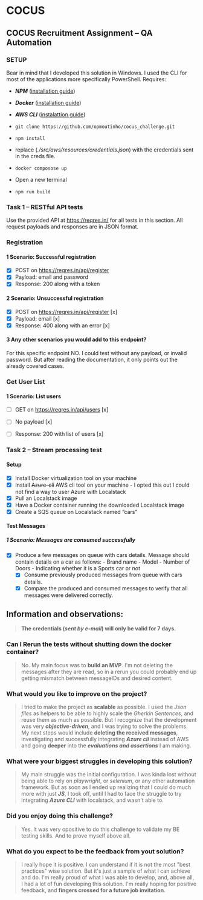 # COCUS
## COCUS Recruitment Assignment – QA Automation

### SETUP
Bear in mind that I developed this solution in Windows. I used the CLI for most of the applications more specifically PowerShell.
Requires:
- ***NPM*** ([installation guide](https://docs.npmjs.com/downloading-and-installing-node-js-and-npm))
- ***Docker*** ([installation guide](https://docs.docker.com/desktop/install/windows-install/))
- ***AWS CLI*** ([instalattion guide](https://docs.docker.com/desktop/install/windows-install/))

- `git clone https://github.com/opmoutinho/cocus_challenge.git`
- `npm install`
- replace (*./src/aws/resources/credentials.json*) with the credentials sent in the creds file.
- `docker composose up`
- Open a new terminal
- `npm run build`



### Task 1 – RESTful API tests
Use the provided API at https://reqres.in/ for all tests in this section. All request payloads and
responses are in JSON format.

### Registration

#### 1 Scenario: Successful registration

- [x] POST on https://reqres.in/api/register
- [x] Payload: email and password
- [x] Response: 200 along with a token

#### 2 Scenario: Unsuccessful registration

- [x] POST on https://reqres.in/api/register [x]
- [x] Payload: email [x]
- [x] Response: 400 along with an error [x]

#### 3 Any other scenarios you would add to this endpoint?
For this specific endpoint NO. I could test without any payload, or invalid password. But after reading the documentation, it only points out the already covered cases.

### Get User List

#### 1 Scenario: List users

- [ ] GET on https://reqres.in/api/users [x]
- [ ] No payload [x]
- [ ] Response: 200 with list of users [x]


### Task 2 – Stream processing test

#### Setup

- [x] Install Docker virtualization tool on your machine
- [x] Install ~~Azure-cli~~ AWS cli tool on your machine - I opted this out I could not find a way to user Azure with Localstack
- [x] Pull an Localstack image
- [x] Have a Docker container running the downloaded Localstack image
- [x] Create a SQS queue on Localstack named “cars”

#### Test Messages
##### 1 Scenario: Messages are consumed successfully 
- [x]  Produce a few messages on queue with cars details. Message should contain details on a car as follows:
        - Brand name
        - Model
        - Number of Doors
        - Indicating whether it is a Sports car or not
    - [x] Consume previously produced messages from queue with cars details.
    - [x] Compare the produced and consumed messages to verify that all messages were delivered correctly.

## Information and observations:

> **The credentials (*sent by e-mail*) will only be valid for 7 days.**

### **Can I Rerun the tests without shutting down the docker container?**
> No. My main focus was to **build an MVP**. I'm not deleting the messages after they are read, so in a rerun you could probably end up getting mismatch between messageIDs and desired content.
### **What would you like to improve on the project?**
> I tried to make the project as **scalable** as possible. I used the *Json files* as helpers to be able to highly scale the *Gherkin Sentences*, and reuse them as much as possible. But I recognize that the development was very ***objective-driven***, and I was trying to solve the problems. My next steps would include **deleting the received messages**, investigating and successfully integrating ***Azure cli*** instead of AWS and going **deeper** into the ***evaluations and assertions*** I am making.
### **What were your biggest struggles in developing this solution?**
> My main struggle was the initial configuration. I was kinda lost without being able to rely on *playwright*, or *selenium*, or any other automation framework. But as soon as I ended up realizing that I could do much more with just ***JS***, I took off, until I had to face the struggle to try integrating ***Azure CLI*** with localstack, and wasn't able to.
### **Did you enjoy doing this challenge?**
> Yes. It was very opositive to do this challenge to validate my BE testing skills. And to prove myself above all.
### **What do you expect to be the feedback from yout solution?**
> I really hope it is positive. I can understand if it is not the most "best practices" wise solution. But it's just a sample of what I can achieve and do. I'm really proud of what I was able to develop, and, above all, I had a lot of fun developing this solution. I'm really hoping for positive feedback, and **fingers crossed for a future job invitation**.
